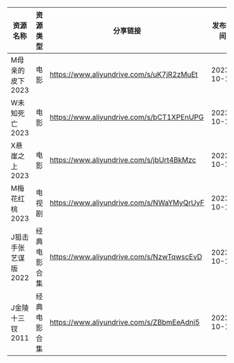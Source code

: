 | 资源名称         | 资源类型   | 分享链接                                      | 发布时间       |
| ------------ | ------ | ----------------------------------------- | ---------- |
| M母亲的皮下2023   | 电影     | https://www.aliyundrive.com/s/uK7jR2zMuEt | 2023-10-12 |
| W未知死亡2023    | 电影     | https://www.aliyundrive.com/s/bCT1XPEnUPG | 2023-10-12 |
| X悬崖之上2023    | 电影     | https://www.aliyundrive.com/s/jbUrt4BkMzc | 2023-10-12 |
| M梅花红桃2023    | 电视剧    | https://www.aliyundrive.com/s/NWaYMyQrUyF | 2023-10-12 |
| J狙击手张艺谋版2022 | 经典电影合集 | https://www.aliyundrive.com/s/NzwTqwscEvD | 2023-10-12 |
| J金陵十三钗2011   | 经典电影合集 | https://www.aliyundrive.com/s/ZBbmEeAdni5 | 2023-10-12 |
